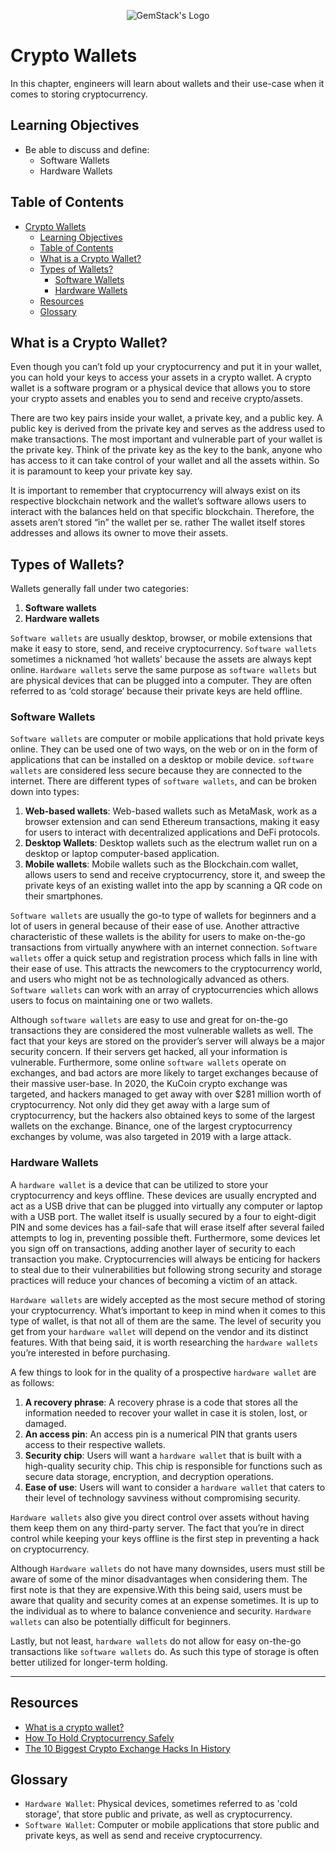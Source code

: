 <p align="center">
  <img
  src="https://camo.githubusercontent.com/e4ac909b3da508a9e5f8f5276359dd0d8a484a30dc58daf2b29755d87aa09b57/68747470733a2f2f67656d737461636b2e696f2f7374617469632f31626135356364376237663639393165633965646262386331343332323533342f30656261302f6c6f676f5f7072696d6172795f737461636b65642e61766966"
  alt="GemStack's Logo"
  />
</p>

# Crypto Wallets

In this chapter, engineers will learn about wallets and their use-case when it comes to storing cryptocurrency.

## Learning Objectives

* Be able to discuss and define:
    * Software Wallets
    * Hardware Wallets

## Table of Contents

- [Crypto Wallets](#crypto-wallets)
  - [Learning Objectives](#learning-objectives)
  - [Table of Contents](#table-of-contents)
  - [What is a Crypto Wallet?](#what-is-a-crypto-wallet)
  - [Types of Wallets?](#types-of-wallets)
    - [Software Wallets](#software-wallets)
    - [Hardware Wallets](#hardware-wallets)
  - [Resources](#resources)
  - [Glossary](#glossary)

## What is a Crypto Wallet?

Even though you can’t fold up your cryptocurrency and put it in your wallet, you can hold your keys to access your assets in a crypto wallet. A crypto wallet is a software program or a physical device that allows you to store your crypto assets and enables you to send and receive crypto/assets.

There are  two key pairs inside your wallet, a private key, and a public key. A public key is derived from the private key and serves as the address used to make transactions. The most important and vulnerable part of your wallet is the private key. Think of the private key as the key to the bank, anyone who has access to it can take control of your wallet and all the assets within. So it is paramount to keep your private key say.

It is important to remember that cryptocurrency will always exist on its respective blockchain network and the wallet’s software allows users to interact with the balances held on that specific blockchain. Therefore, the assets aren’t stored “in” the wallet per se. rather The wallet itself stores addresses and allows its owner to move their assets.

## Types of Wallets?

Wallets generally fall under two categories:

1.	**Software wallets**
2.	**Hardware wallets**

`Software wallets` are usually desktop, browser, or mobile extensions that make it easy to store, send, and receive cryptocurrency. `Software wallets` sometimes a nicknamed ‘hot wallets’ because the assets are always kept online. `Hardware wallets` serve the same purpose as `software wallets` but are physical devices that can be plugged into a computer. They are often referred to as ‘cold storage’ because their private keys are held offline. 

### Software Wallets

`Software wallets` are computer or mobile applications that hold private keys online. They can be used one of two ways, on the web or on in the form of applications that can be installed on a desktop or mobile device. `software wallets` are considered less secure because they are connected to the internet. There are different types of `software wallets`, and can be broken down into types:

1.	**Web-based wallets**: Web-based wallets such as MetaMask, work as a browser extension and can send Ethereum transactions, making it easy for users to interact with decentralized applications and DeFi protocols.
2.	**Desktop Wallets**: Desktop wallets such as the electrum wallet run on a desktop or laptop computer-based application.
3.	**Mobile wallets**: Mobile wallets such as the Blockchain.com wallet, allows users to send and receive cryptocurrency, store it, and sweep the private keys of an existing wallet into the app by scanning a QR code on their smartphones.

`Software wallets` are usually the go-to type of wallets for beginners and a lot of users in general because of their ease of use. Another attractive characteristic of these wallets is the ability for users to make on-the-go transactions from virtually anywhere with an internet connection. `Software wallets` offer a quick setup and registration process which falls in line with their ease of use. This attracts the newcomers to the cryptocurrency world, and users who might not be as technologically advanced as others. `Software wallets` can work with an array of cryptocurrencies which allows users to focus on maintaining one or two wallets.

Although `software wallets` are easy to use and great for on-the-go transactions they are considered the most vulnerable wallets as well. The fact that your keys are stored on the provider’s server will always be a major security concern. If their servers get hacked, all your information is vulnerable. Furthermore, some online `software wallets` operate on exchanges, and bad actors are more likely to target exchanges because of their massive user-base. In 2020, the KuCoin crypto exchange was targeted, and hackers managed to get away with over $281 million worth of cryptocurrency. Not only did they get away with a large sum of cryptocurrency, but the hackers also obtained keys to some of the largest wallets on the exchange. Binance, one of the largest cryptocurrency exchanges by volume, was also targeted in 2019 with a large attack.

### Hardware Wallets

A `hardware wallet` is a device that can be utilized to store your cryptocurrency and keys offline. These devices are usually encrypted and act as a USB drive that can be plugged into virtually any computer or laptop with a USB port. The wallet itself is usually secured by a four to eight-digit PIN and some devices has a fail-safe that will erase itself after several failed attempts to log in, preventing possible theft. Furthermore, some devices let you sign off on transactions, adding another layer of security to each transaction you make. Cryptocurrencies will always be enticing for hackers to steal due to their vulnerabilities but following strong security and storage practices will reduce your chances of becoming a victim of an attack.

`Hardware wallets` are widely accepted as the most secure method of storing your cryptocurrency. What’s important to keep in mind when it comes to this type of wallet, is that not all of them are the same. The level of security you get from your `hardware wallet` will depend on the vendor and its distinct features. With that being said, it is worth researching the `hardware wallets` you’re interested in before purchasing.

A few things to look for in the quality of a prospective `hardware wallet` are as follows:

1.	**A recovery phrase**: A recovery phrase is a code that stores all the information needed to recover your wallet in case it is stolen, lost, or damaged.
2.	**An access pin**: An access pin is a numerical PIN that grants users access to their respective wallets.
3.	**Security chip**: Users will want a `hardware wallet` that is built with a high-quality security chip. This chip is responsible for functions such as secure data storage, encryption, and decryption operations.
4.	**Ease of use**: Users will want to consider a `hardware wallet` that caters to their level of technology savviness without compromising security.

`Hardware wallets` also give you direct control over assets without having them keep them on any third-party server. The fact that you’re in direct control while keeping your keys offline is the first step in preventing a hack on cryptocurrency.

Although `Hardware wallets` do not have many downsides, users must still be aware of some of the minor disadvantages when considering them. The first note is that they are expensive.With this being said, users must be aware that quality and security comes at an expense sometimes. It is up to the individual as to where to balance convenience and security. `Hardware wallets` can also be potentially difficult for beginners.

Lastly, but not least, `hardware wallets` do not allow for easy on-the-go transactions like `software wallets` do. As such this type of storage is often better utilized for longer-term holding.

---
## Resources

* [What is a crypto wallet?](https://www.coinbase.com/learn/crypto-basics/what-is-a-crypto-wallet)
* [How To Hold Cryptocurrency Safely](https://www.finimize.com/wp/guides/hold-cryptocurrency-safely/)
* [The 10 Biggest Crypto Exchange Hacks In History](https://crystalblockchain.com/articles/the-10-biggest-crypto-exchange-hacks-in-history/)

## Glossary

* `Hardware Wallet`: Physical devices, sometimes referred to as 'cold storage', that store public and private, as well as cryptocurrency.
* `Software Wallet`: Computer or mobile applications that store public and private keys, as well as send and receive cryptocurrency.